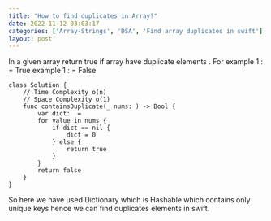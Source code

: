 ```yaml
---
title: "How to find duplicates in Array?"
date: 2022-11-12 03:03:17
categories: ['Array-Strings', 'DSA', 'Find array duplicates in swift']
layout: post
---
```


<!-- wp:paragraph -->
 In a given array return true if array have duplicate elements . For example 1  : = True  example 1  : = False  


<!-- /wp:paragraph -->

<!-- wp:code -->
<pre class="wp-block-code"><code lang="swift" class="language-swift">class Solution {
    // Time Complexity o(n)
    // Space Complexity o(1) 
    func containsDuplicate(_ nums: ) -> Bool {
        var dict:  = 
        for value in nums {
            if dict == nil {
                dict = 0
            } else {
                return true
            }
        }
        return false
    }
}</code></pre>
<!-- /wp:code -->

<!-- wp:paragraph -->
So here we have used Dictionary which is Hashable which contains only unique keys hence we can find duplicates elements in swift.


<!-- /wp:paragraph -->